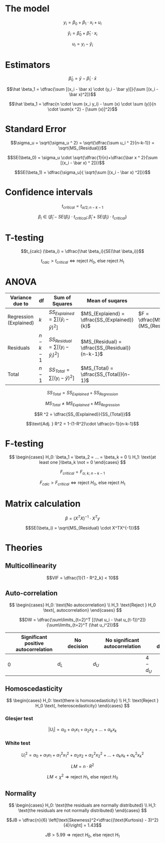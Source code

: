 # The model

$$y_i = \beta_0 + \beta_1 \cdot x_i + u_i$$

$$\hat y_i =\hat \beta_0 + \hat \beta_1 \cdot x_i$$

$$u_i = y_i - \hat y_i$$

# Estimators

$$\hat \beta_0 = \bar y - \hat \beta_1 \cdot \bar x$$

$$\hat \beta_1 = \dfrac{\sum [(x_i - \bar x) \cdot (y_i - \bar y)]}{\sum [(x_i - \bar x)^2]}$$

$$\hat \beta_1 = \dfrac{n \cdot \sum (x_i y_i) - \sum (x) \cdot \sum (y)}{n \cdot \sum(x ^2) - [\sum (x)]^2}$$

# Standard Error

$$\sigma_u = \sqrt{\sigma_u ^ 2} = \sqrt{\dfrac{\sum u_i ^ 2}{n-k-1}} = \sqrt{MS_{Residual}}$$

$$SE(\beta_0) = \sigma_u \cdot \sqrt{\dfrac{1}{n}+\dfrac{\bar x ^ 2}{\sum [(x_i - \bar x) ^ 2]}}$$

$$SE(\beta_1) = \dfrac{\sigma_u}{ \sqrt{\sum [(x_i - \bar x) ^2]}}$$

# Confidence intervals

$$t_{critical} = t_{\alpha / 2;n-k-1}$$

$$\beta_i \in (\hat \beta_i - SE(\beta_i) \cdot t_{critical}; \hat \beta_i + SE(\beta_i) \cdot t_{critical})$$

# T-testing

$$t_{calc} (\beta_i) = \dfrac{\hat \beta_i}{SE(\hat \beta_i)}$$

$$t_{calc} > t_{critical} \Leftrightarrow \text{reject } H_0 \text{, else reject } H_1$$

# ANOVA

| Variance due to        | df        | Sum of Squares                                  | Mean of suqares                                | F                                           |
| ---------------------- | --------- | ----------------------------------------------- | ---------------------------------------------- | ------------------------------------------- |
| Regression (Explained) | $k$       | $SS_{Explained} = \sum [(\hat y_i - \bar y)^2]$ | $MS_{Explaiend} = \dfrac{SS_{Explained}}{k}$   | $F = \dfrac{MS_{Explained}}{MS_{Residual}}$ |
| Residuals              | $n-k - 1$ | $SS_{Residual} = \sum [(y_i - \hat y_i)^2]$     | $MS_{Residual} = \dfrac{SS_{Residual}}{n-k-1}$ |                                             |
| Total                  | $n-1$     | $SS_{Total} = \sum [(y_i - \bar y) ^2]$         | $MS_{Total} = \dfrac{SS_{Total}}{n-1}$         |                                             |

$$SS_{Total} = SS_{Explained} + SS_{Regression}$$

$$MS_{Total} \not= MS_{Explained} + MS_{Regression}$$

$$R ^2 = \dfrac{SS_{Explained}}{SS_{Total}}$$

$$\text{Adj. } R^2 = 1-(1-R^2)\cdot \dfrac{n-1}{n-k-1}$$

# F-testing

$$
\begin{cases}
    H_0: \beta_1 = \beta_2 = ... = \beta_k = 0 \\
    H_1: \text{at least one }\beta_k \not = 0
\end{cases}
$$

$$F_{critical} = F_{\alpha;\ k;\ n-k-1}$$

$$F_{calc} > F_{critical} \Leftrightarrow \text{reject } H_0 \text{, else reject } H_1$$

# Matrix calculation

$$\beta = (X ^ T X) ^ {-1} \cdot X ^ T y$$

$$SE(\beta_i) = \sqrt{MS_{Residual} \cdot X^TX^{-1}}$$

# Theories

## Multicollinearity

$$VIF = \dfrac{1}{1 - R^2_k} < 10$$

## Auto-correlation

$$
\begin{cases}
    H_0: \text{No autocorrelation} \\
    H_1: \text{Reject } H_0 \text{, autocorrelation}
\end{cases}
$$

$$DW = \dfrac{\sum\limits_{t=2}^T [(\hat u_i - \hat u_{t-1})^2]}{\sum\limits_{t=2}^T (\hat u_i^2)}$$

|     | Significant positive autocorrelation |       | No decision |       | No significant autocorrelation |         | No decision |         | Significant negative autocorrelation |     |
| --- | ------------------------------------ | ----- | ----------- | ----- | ------------------------------ | ------- | ----------- | ------- | ------------------------------------ | --- |
| 0   |                                      | $d_L$ |             | $d_U$ |                                | $4-d_U$ |             | $4-d_L$ |                                      | 4   |

## Homoscedasticity

$$
\begin{cases}
    H_0: \text{there is homoscedasticity} \\
    H_1: \text{Reject } H_0 \text{, heteroscedasticity}
\end{cases}
$$

### Glesjer test

$$|U_i| = \alpha_0 + \alpha_1 x_1 + \alpha_2 x_2 + ... + \alpha_k x_k$$

### White test

$$U_i^2 = \alpha_0 + \alpha_1 x_1 + \alpha_1^2 x_1^2 + \alpha_2 x_2 + \alpha_2^2 x_2^2 + ... + \alpha_k x_k + \alpha_k^2 x_k^2$$

$$LM = n \cdot R^2$$

$$LM < \chi^2 \Rightarrow \text{reject } H_1\text{, else reject } H_0$$

## Normality

$$
\begin{cases}
    H_0: \text{the residuals are normally distributed} \\
    H_1: \text{the residuals are not normally distributed}
\end{cases}
$$

$$JB = \dfrac{n}{6} \left[\text{Skewness}^2+\dfrac{(\text{Kurtosis} - 3)^2}{4}\right] = 1.43$$

$$JB > 5.99 \Rightarrow \text{reject } H_0\text{, else reject } H_1$$
